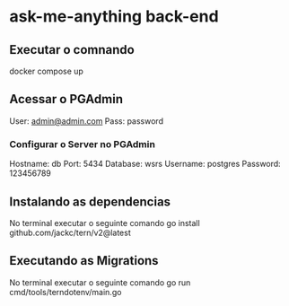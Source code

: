 # ask-me-anything back-end

## Executar o comnando
docker compose up

## Acessar o PGAdmin
User: admin@admin.com
Pass: password

### Configurar o Server no PGAdmin
Hostname: db
Port: 5434
Database: wsrs
Username: postgres
Password: 123456789

## Instalando as dependencias

No terminal executar o seguinte comando
go install github.com/jackc/tern/v2@latest


## Executando as Migrations

No terminal executar o seguinte comando
go run cmd/tools/terndotenv/main.go

